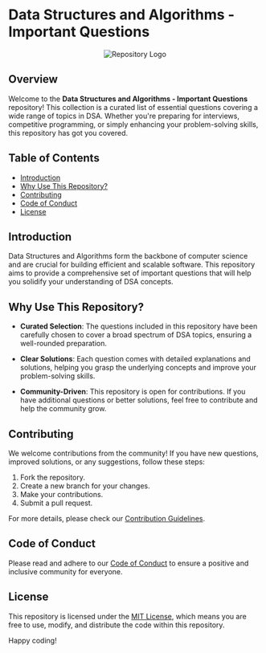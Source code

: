 # Data Structures and Algorithms - Important Questions

<p align="center">
  <img src="https://your-repository-image-url.png" alt="Repository Logo">
</p>

## Overview

Welcome to the **Data Structures and Algorithms - Important Questions** repository! This collection is a curated list of essential questions covering a wide range of topics in DSA. Whether you're preparing for interviews, competitive programming, or simply enhancing your problem-solving skills, this repository has got you covered.

## Table of Contents

- [Introduction](#introduction)
- [Why Use This Repository?](#why-use-this-repository)
- [Contributing](#contributing)
- [Code of Conduct](#code-of-conduct)
- [License](#license)

## Introduction

Data Structures and Algorithms form the backbone of computer science and are crucial for building efficient and scalable software. This repository aims to provide a comprehensive set of important questions that will help you solidify your understanding of DSA concepts.

## Why Use This Repository?

- **Curated Selection**: The questions included in this repository have been carefully chosen to cover a broad spectrum of DSA topics, ensuring a well-rounded preparation.

- **Clear Solutions**: Each question comes with detailed explanations and solutions, helping you grasp the underlying concepts and improve your problem-solving skills.

- **Community-Driven**: This repository is open for contributions. If you have additional questions or better solutions, feel free to contribute and help the community grow.

## Contributing

We welcome contributions from the community! If you have new questions, improved solutions, or any suggestions, follow these steps:

1. Fork the repository.
2. Create a new branch for your changes.
3. Make your contributions.
4. Submit a pull request.

For more details, please check our [Contribution Guidelines](CONTRIBUTING.md).

## Code of Conduct

Please read and adhere to our [Code of Conduct](CODE_OF_CONDUCT.md) to ensure a positive and inclusive community for everyone.

## License

This repository is licensed under the [MIT License](LICENSE), which means you are free to use, modify, and distribute the code within this repository.

Happy coding!
